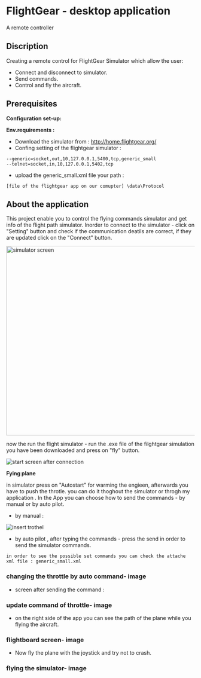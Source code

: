 # FlightGear - desktop application
A remote controller

## Discription
Creating a remote control for FlightGear Simulator which allow the user:
- Connect and disconnect to simulator.
- Send commands.
- Control and fly the aircraft.

## Prerequisites
**Configuration set-up:**

**Env.requirements :**

- Download the simulator from : http://home.flightgear.org/
- Confing setting of the flightgear simulator :
```
--generic=socket,out,10,127.0.0.1,5400,tcp,generic_small
--telnet=socket,in,10,127.0.0.1,5402,tcp
```
- upload the generic_small.xml file your path :
```
[file of the flightgear app on our comupter] \data\Protocol
```

## About the application
This project enable you to control the flying commands simulator and get info of the flight path simulator. 
Inorder to connect to the simulator - click on "Setting" button and check if the communication deatils are correct,
if they are updated click on the "Connect" button.

<img width="507" alt="simulator screen" src="https://user-images.githubusercontent.com/45918656/72072644-13e05000-32f7-11ea-9308-df0c607b5a36.png">

now the run the flight simulator - run the .exe file of the filghtgear simulation you have been downloaded and press on "fly" button.

![start screen after connection](https://user-images.githubusercontent.com/45918656/72072738-40946780-32f7-11ea-94ec-8d637411fada.png)

**Fying plane**

in simulator press on "Autostart" for warming the engieen, afterwards you have to push the throtle.
you can do it thoghout the simulator or throgh my application . 
In the App you can choose how to send the commands - by manual or by auto pilot.

- by manual :

![insert trothel](https://user-images.githubusercontent.com/45918656/72072847-6faad900-32f7-11ea-9811-3de54ac27e6b.png)

- by auto pilot , after typing the commands - press the send in order to send the simulator commands.
```
in order to see the possible set commands you can check the attache xml file : generic_small.xml
```
### changing the throttle by auto command- image

- screen after sending the command :

### update command of throttle- image

- on the right side of the app you can see the path of the plane while you flying the aircraft.

### flightboard screen- image

- Now fly the plane with the joystick and try not to crash.

### flying the simulator- image
